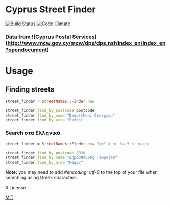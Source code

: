 # Cyprus Street Finder
[![Build Status](https://secure.travis-ci.org/despo/cyprus-paf.png)](http://travis-ci.org/despo/cyprus-paf) [![Code Climate](https://codeclimate.com/badge.png)](https://codeclimate.com/github/despo/cyprus-paf)

### Data from ![Cyprus Postal Services] (http://www.mcw.gov.cy/mcw/dps/dps.nsf/index_en/index_en?opendocument)

# Usage

## Finding streets

```ruby
street_finder = StreetNames::Finder.new

street_finder.find_by_postcode postcode
street_finder.find_by_name "Demostheni Georgiou"
street_finder.find_by_area "Pafos"
```
### Search στα Ελληνικά

```ruby
street_finder = StreetNames::Finder.new "gr" # or load in greek

street_finder.find_by_postcode 8020
street_finder.find_by_name "Δημοσθένους Γεωργίου"
street_finder.find_by_area "Πάφος"
```

**Note:** you may need to add *#encoding: utf-8* to the top of your file when searching using Greek characters

# License

[MIT]

[MIT]:https://raw.github.com/despo/cyprus-paf/master/MIT-LICENSE.txt
